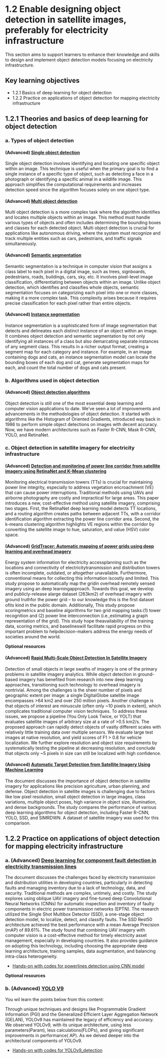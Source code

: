# 1.2 Enable designing object detection in satellite images, preferably for electricity infrastructure
This section aims to support learners to enhance their knowledge and skills to design and implement object detection models focusing on electricity infrastructure. 

## Key learning objectives
 - 1.2.1 Basics of deep learning for object detection
 - 1.2.2 Practice on applications of object detection for mapping electricity infrastructure

## 1.2.1 Theories and basics of deep learning for object detection
### a. Types of object detection

#### (Advanced) [Single object detection](https://chatgpt.com/share/d4293ec0-fe80-4804-bf2a-f3b452875925)
Single object detection involves identifying and locating one specific object within an image. This technique is useful when the primary goal is to find a single instance of a specific type of object, such as detecting a face in a photograph or identifying a specific animal in a wildlife image. This approach simplifies the computational requirements and increases detection speed since the algorithm focuses solely on one object type.

#### (Advanced) [Multi object detection](https://chatgpt.com/share/d4293ec0-fe80-4804-bf2a-f3b452875925)
Multi object detection is a more complex task where the algorithm identifies and locates multiple objects within an image. This method must handle various types of objects and often includes determining the bounding boxes and classes for each detected object. Multi object detection is crucial for applications like autonomous driving, where the system must recognize and track multiple entities such as cars, pedestrians, and traffic signals simultaneously.

#### (Advanced) [Semantic segmentation](https://blog.roboflow.com/difference-semantic-segmentation-instance-segmentation/#what-is-image-segmentation)
Semantic segmentation is a technique in computer vision that assigns a class label to each pixel in a digital image, such as trees, signboards, pedestrians, roads, buildings, cars, sky, etc. It involves pixel-level image classification, differentiating between objects within an image. Unlike object detection, which identifies and classifies whole objects, semantic segmentation focuses on categorizing each pixel into one or more classes, making it a more complex task. This complexity arises because it requires precise classification for each pixel rather than entire objects.

#### (Advanced) [Instance segmentation](https://blog.roboflow.com/difference-semantic-segmentation-instance-segmentation/#what-is-image-segmentation)
Instance segmentation is a sophisticated form of image segmentation that detects and delineates each distinct instance of an object within an image. It combines object detection and semantic segmentation by not only identifying all instances of a class but also demarcating separate instances of any segment class. This results in a richer output format, creating a segment map for each category and instance. For example, in an image containing dogs and cats, an instance segmentation model can locate the bounding boxes of each dog and cat, generate segmentation maps for each, and count the total number of dogs and cats present.

### b. Algorithms used in object detection
#### (Advanced) [Object detection algorithms](https://neptune.ai/blog/object-detection-algorithms-and-libraries)

Object detection is still one of the most essential deep learning and computer vision applications to date. We’ve seen a lot of improvements and advancements in the methodologies of object detection. It started with algorithms like the Histogram of Oriented Gradients, introduced way back in 1986 to perform simple object detections on images with decent accuracy. Now, we have modern architectures such as Faster R-CNN, Mask R-CNN, YOLO, and RetinaNet. 

<!--
Since the popularization of deep learning in the early 2010s, there’s been a continuous progression and improvement in the quality of algorithms used to solve object detection. We’re going to explore the most popular algorithms while understanding their working theory.

 - Region-based Convolutional Neural Networks (R-CNN)
Region-based convolutional neural networks (R-CNN) improve object detection over previous methods like HOG and SIFT by focusing on extracting the most essential features, typically around 2000 features, using selective features. The selective search algorithm helps identify significant regional proposals by generating multiple sub-segmentations of an image and selecting candidate entries. This algorithm employs a greedy approach to iteratively combine smaller segments into larger, suitable ones. After completing the selective search, features are extracted, and appropriate predictions are made using convolutional neural networks, which output an n-dimensional feature vector (2048 or 4096). Finally, R-CNNs use a classification model for prediction tasks and a regression model to refine bounding box classifications for the proposed regions.

 - Faster R-CNN
While the R-CNN model achieved desirable results in object detection, it suffered from significant speed issues. To address this, the Fast R-CNN was introduced, which processes the entire image through a pre-trained Convolutional Neural Network (CNN) instead of individual sub-segments. This method uses Region of Interest (RoI) pooling to combine inputs from the pre-trained model and selective search algorithm, providing a fully connected layer output. However, further improvements were needed, leading to the development of the Faster R-CNN.
Faster R-CNN is a significant advancement, improving performance speed by replacing the selective search algorithm with a Region Proposal Network (RPN). The RPN scans the image at different scales and aspect ratios to generate effective region proposals, drastically reducing computation time to about 10 milliseconds per image. This network includes convolutional layers that produce feature maps for each pixel, using multiple anchor boxes of varying sizes and ratios to predict binary classes and generate bounding boxes. The results undergo non-maximum suppression to eliminate redundant data, and the refined output is processed similarly to Fast R-CNN.

 - Mask R-CNN
Mask R-CNN is a deep learning model that extends the Faster R-CNN architecture by integrating object detection with instance segmentation. Its key innovation is the addition of a "mask head" branch that performs pixel-wise instance segmentation, generating precise segmentation masks for each detected object. This allows for detailed and accurate pixel-level boundaries. Mask R-CNN includes two critical enhancements: ROIAlign and Feature Pyramid Network (FPN). ROIAlign uses bilinear interpolation during pooling to address misalignment issues, capturing accurate spatial information and improving segmentation accuracy, especially for small objects. FPN constructs a multi-scale feature pyramid, incorporating features from different scales to enhance object detection and segmentation across various object sizes by providing a comprehensive understanding of object context.

 - Single Shot Detector
The Single Shot MultiBox Detector (SSD) is one of the fastest methods for real-time object detection, addressing the speed limitations of Faster R-CNN. While Faster R-CNN achieves high prediction accuracy, it operates at around 7 frames per second, which is insufficient for real-time applications. SSD significantly improves this rate, achieving almost five times more frames per second by eliminating the region proposal network and using multi-scale features and default boxes instead.

The SSD architecture consists of three main components. The first stage is feature extraction, where crucial feature maps are selected using fully convolutional layers. The second stage involves detection heads, also composed of fully convolutional networks, which create bounding boxes for the feature maps without focusing on semantic meaning. The final stage involves non-maximum suppression to reduce errors from repeated bounding boxes, ensuring accurate and efficient object detection.

 - YOLO
You Only Look Once (YOLO) is one of the most popular object detection algorithms known for its high speed and accuracy. It is often the first result in searches for object detection algorithms due to its effectiveness. YOLO achieves its performance through three key techniques. First, it uses residual blocks, specifically 7x7 blocks, to divide the image into grids, with each grid serving as a central point for making predictions. Second, it generates bounding boxes from these central points, handling the complexity of separating these boxes for each prediction. Third, it employs the Intersection over Union (IoU) method to calculate the best bounding boxes for object detection tasks. The combination of these techniques allows YOLO to perform object detection quickly and accurately compared to other algorithms.

 - RetinaNet
Introduced in 2017, the RetinaNet model became a leading single-shot object detection algorithm, outperforming popular models like YOLO v2 and SSD in accuracy while maintaining comparable speed and competing with the R-CNN family. Its widespread use in satellite imagery detection is due to its effective design that addresses issues in previous single-shot detectors. RetinaNet replaces cross-entropy loss with focal loss to handle class imbalance problems, combining the ResNet-101 backbone, a Feature Pyramid Network (FPN), and focal loss. The FPN merges semantic-rich features from lower-resolution images with semantically weaker features from higher resolutions, resulting in efficient and accurate object detection. The model produces both classification and regression outputs, with the classification network making multi-class predictions and the regression network predicting bounding boxes for classified entities.
-->

### c. Object detection in satellite imagery for electricity infrastructure
#### (Advanced) [Detection and monitoring of power line corridor from satellite imagery using RetinaNet and K-Mean clustering](https://www.researchgate.net/publication/354051793_Detection_and_Monitoring_of_Power_Line_Corridor_From_Satellite_Imagery_Using_RetinaNet_and_K-Mean_Clustering )
Monitoring electrical transmission towers (TTs) is crucial for maintaining power line integrity, especially to address vegetation encroachment (VE) that can cause power interruptions. Traditional methods using UAVs and airborne photography are costly and impractical for large areas. This paper introduces a new, cost-effective method using satellite imagery, comprising two stages. First, the RetinaNet deep learning model detects TT locations, and a routing algorithm creates paths between adjacent TTs, with a corridor identification algorithm extracting the power line corridor area. Second, the k-means clustering algorithm highlights VE regions within the corridor by converting the satellite image to hue, saturation, and value (HSV) color space.

#### (Advanced) [GridTracer: Automatic mapping of power grids using deep learning and overhead imagery](https://www.researchgate.net/publication/355869700_GridTracer_Automatic_Mapping_of_Power_Grids_Using_Deep_Learning_and_Overhead_Imagery)
Energy system information for electricity accessplanning such as the locations and connectivity of electricitytransmission and distribution towers is often incomplete, outdated, or altogether unavailable. Furthermore, conventional means for collecting this information iscostly and limited. This study propose to automatically map the gridin overhead remotely sensed imagery using an deep learningapproach. Towards this goal, we develop and publicly-release alarge dataset (263km2) of overhead imagery with ground truthfor the power grid – to our knowledge this is the ﬁrst dataset ofits kind in the public domain. Additionally, This study propose scoringmetrics and baseline algorithms for two grid mapping tasks:(1) tower recognition and (2) power line interconnection (i.e.,estimating a graph representation of the grid). This study hope theavailability of the training data, scoring metrics, and baselineswill facilitate rapid progress on this important problem to helpdecision-makers address the energy needs of societies around the world.

**Optional resources**

#### (Advanced) [Rapid Multi-Scale Object Detection In Satellite Imagery](https://arxiv.org/abs/1805.09512)
Detection of small objects in large swaths of imagery is one of the primary problems in satellite imagery analytics. While object detection in ground-based imagery has benefited from research into new deep learning approaches, transitioning such technology to overhead imagery is nontrivial. Among the challenges is the sheer number of pixels and geographic extent per image: a single DigitalGlobe satellite image encompasses >64 km2 and over 250 million pixels. Another challenge is that objects of interest are minuscule (often only ~10 pixels in extent), which complicates traditional computer vision techniques. To address these issues, we propose a pipeline (You Only Look Twice, or YOLT) that evaluates satellite images of arbitrary size at a rate of >0.5 km2/s. The proposed approach can rapidly detect objects of vastly different scales with relatively little training data over multiple sensors. We evaluate large test images at native resolution, and yield scores of F1 > 0.8 for vehicle localization. We further explore resolution and object size requirements by systematically testing the pipeline at decreasing resolution, and conclude that objects only ~5 pixels in size can still be localized with high confidence.

#### (Advanced) [Automatic Target Detection from Satellite Imagery Using Machine Learning](https://www.mdpi.com/1424-8220/22/3/1147)
The document discusses the importance of object detection in satellite imagery for applications like precision agriculture, urban planning, and defense. Object detection in satellite images is challenging due to factors like low pixel resolution, small object detection in large images, class variations, multiple object poses, high variance in object size, illumination, and dense backgrounds. The study compares the performance of various deep learning algorithms for object detection, including Faster R-CNN, YOLO, SSD, and SIMRDWN. A dataset of satellite imagery was used for this comparison.

## 1.2.2 Practice on applications of object detection for mapping electricity infrastructure
### a. (Advanced) [Deep learning for component fault detection in electricity transmission lines](https://journalofbigdata.springeropen.com/articles/10.1186/s40537-022-00630-2)
The document discusses the challenges faced by electricity transmission and distribution utilities in developing countries, particularly in detecting faults and managing inventory due to a lack of technology, data, and security. Traditional methods are complex, untimely, and costly. The study explores using oblique UAV imagery and fine-tuned deep Convolutional Neural Networks (CNNs) for automatic inspection and inventory of faulty components in electric power transmission networks (EPTN). The research utilized the Single Shot Multibox Detector (SSD), a one-stage object detection model, to localize, detect, and classify faults. The SSD Rest50 architecture achieved the best performance with a mean Average Precision (mAP) of 89.61%. The study found that combining UAV imagery with computer vision is a cost-effective method for timely electricity asset management, especially in developing countries. It also provides guidance on adopting this technology, including choosing the appropriate deep learning architecture, training samples, data augmentation, and balancing intra-class heterogeneity.

-  [Hands-on with codes for powerlines detection using CNN model](code/1.2.1power-lines-detection.ipynb)

**Optional resources**

### b. (Advanced) [YOLO V9](https://learnopencv.com/yolov9-advancing-the-yolo-legacy/#aioseo-what-is-yolov9)

You wil learn the points below from this content:

Through unique techniques and designs like Programmable Gradient Information (PGI) and the Generalized Efficient Layer Aggregation Network (GELAN), YOLOv9 has maintained the legacy of efficiency and accuracy. We observed YOLOv9, with its unique architecture, using less parameters(Param), less calculations(FLOPs), and giving significant improvements in performance( AP). As we delved deeper into the architectural components of YOLOv9.

<!--
YOLOv9, released on February 21, 2024, by Chien-Yao Wang and colleagues, is the latest iteration in the YOLO series, building on advancements made in YOLOv7. While YOLOv7 optimized the training process with a trainable bag-of-freebies to enhance detection accuracy without increasing inference cost, it did not address the information bottleneck problem caused by downscaling operations that dilute important input data. To overcome this, YOLOv9 introduces two innovative techniques: Programmable Gradient Information (PGI) and the Generalized Efficient Layer Aggregation Network (GELAN). These techniques directly tackle the information bottleneck issue, improving both the accuracy and efficiency of object detection, making YOLOv9 more effective, especially for smaller model architectures crucial for real-time applications.

Thus, using YOLOv9 to map electrical infrastructure is interesting due to several key factors:

 - Enhanced Accuracy and Efficiency: YOLOv9 incorporates innovative techniques. This leads to higher accuracy and efficiency in object detection, making it highly effective for identifying and mapping electrical infrastructure components such as transmission towers and vegetation encroachment from satellite imagery.
 - Real-time Monitoring: The YOLO series, known for its real-time object detection capabilities, ensures quick processing and analysis of large-scale satellite images. This is crucial for timely maintenance and monitoring of power lines, helping to prevent potential outages and improve overall infrastructure reliability.
 - Cost-effectiveness: Traditional methods like UAVs and airborne photography are expensive and impractical for wide-area monitoring. YOLOv9, with its ability to process satellite images efficiently, provides a cost-effective alternative for continuous and extensive monitoring.
 - Scalability and Flexibility: YOLOv9's architecture is designed to handle various object sizes and complexities, making it adaptable for different aspects of electrical infrastructure monitoring. This includes detecting different types of equipment and environmental factors that could impact the infrastructure.
 - Advanced Feature Extraction: YOLOv9's use of deep learning allows for detailed feature extraction and analysis, which is essential for accurately mapping and maintaining intricate electrical grids. This advanced capability helps in better decision-making and planning for infrastructure development and  maintenance.

Overall, the integration of YOLOv9 into the mapping of electrical infrastructure offers a blend of precision, speed, and cost savings, making it a compelling choice for modern power grid management.
-->

 - [Hands-on with codes for YOLOv9_detection](code/1.2.2YOLOv9_detection.ipynb)


```python

```
